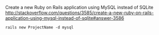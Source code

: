 Create a new Ruby on Rails application using MySQL instead of SQLite
http://stackoverflow.com/questions/3585/create-a-new-ruby-on-rails-application-using-mysql-instead-of-sqlite#answer-3586

```
rails new ProjectName -d mysql
```
